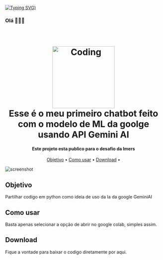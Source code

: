 [![Typing SVG](https://readme-typing-svg.demolab.com?font=Fira+Code&size=35&pause=1000&color=F6F753&width=700&lines=Ola%2C+fique+muito+a+vontade))](https://git.io/typing-svg)
### Olá 👩🏻‍💻


<h1 align="center">
  <br>
  <a href="https://images.pexels.com/photos/965345/pexels-photo-965345.jpeg"><img src="https://images.pexels.com/photos/965345/pexels-photo-965345.jpeg" alt="Coding" width="200"></a>
  <br>
  Esse é o meu primeiro chatbot feito com o modelo de ML da goolge usando API Gemini AI
  <br>
</h1>

<h4 align="center">Este projeto esta publico para o desafio da Imers</h4>

<p align="center">
  <a href="#key-features">Objetivo</a> •
  <a href="#how-to-use">Como usar</a> •
  <a href="#download">Download</a> •
</p>

![screenshot](frontend/gif_navigation.gif)

## Objetivo

Partilhar codigo em python como ideia de uso da Ia da google GeminiAI

## Como usar

Basta apenas selecionar a opção de abrir no google colab, simples assim.

## Download

Fique a vontade para baixar o codigo diretamente por aqui.
